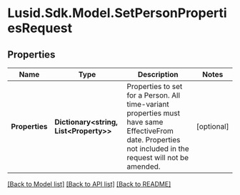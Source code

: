 # Lusid.Sdk.Model.SetPersonPropertiesRequest

## Properties

Name | Type | Description | Notes
------------ | ------------- | ------------- | -------------
**Properties** | **Dictionary&lt;string, List&lt;Property&gt;&gt;** | Properties to set for a Person. All time-variant properties must have same EffectiveFrom date. Properties not included in the request will not be amended. | [optional] 

[[Back to Model list]](../README.md#documentation-for-models) [[Back to API list]](../README.md#documentation-for-api-endpoints) [[Back to README]](../README.md)

